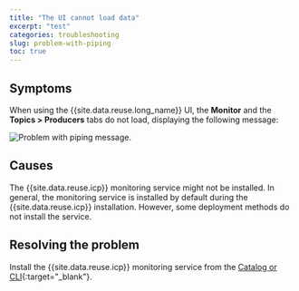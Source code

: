 ```yaml
---
title: "The UI cannot load data"
excerpt: "test"
categories: troubleshooting
slug: problem-with-piping
toc: true
---
```


## Symptoms

When using the {{site.data.reuse.long_name}} UI, the **Monitor** and the **Topics > Producers** tabs do not load, displaying the following message:

![Problem with piping message.](../../../images/pipe_broken.png "Screen capture showing message Uh oh. There's a problem with the piping. We can't load this data.")

## Causes

The {{site.data.reuse.icp}} monitoring service might not be installed. In general, the monitoring service is installed by default during the  {{site.data.reuse.icp}} installation. However, some deployment methods do not install the service.

## Resolving the problem

Install the {{site.data.reuse.icp}} monitoring service from the [Catalog or CLI](https://www.ibm.com/support/knowledgecenter/SSBS6K_3.2.0/manage_metrics/monitoring_service.html#install_monitsrv){:target="_blank"}.
